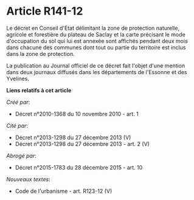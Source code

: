 # Article R141-12

Le décret en Conseil d'Etat délimitant la zone de protection naturelle, agricole et forestière du plateau de Saclay et la
carte précisant le mode d'occupation du sol qui lui est annexée sont affichés pendant deux mois dans chacune des communes
dont tout ou partie du territoire est inclus dans la zone de protection. 

La publication au Journal officiel de ce décret fait l'objet d'une mention dans deux journaux diffusés dans les départements
de l'Essonne et des Yvelines.

**Liens relatifs à cet article**

_Créé par_:

  - Décret n°2010-1368 du 10 novembre 2010 - art. 1

_Cité par_:

  - Décret n°2013-1298 du 27 décembre 2013 (V)
  - Décret n°2013-1298 du 27 décembre 2013 - art. 2 (V)

_Abrogé par_:

  - Décret n°2015-1783 du 28 décembre 2015 - art. 10

_Nouveaux textes_:

  - Code de l'urbanisme - art. R123-12 (V)
